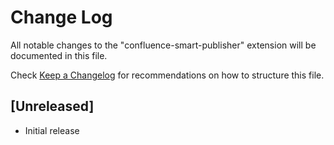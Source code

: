 # Change Log

All notable changes to the "confluence-smart-publisher" extension will be documented in this file.

Check [Keep a Changelog](http://keepachangelog.com/) for recommendations on how to structure this file.

## [Unreleased]

- Initial release